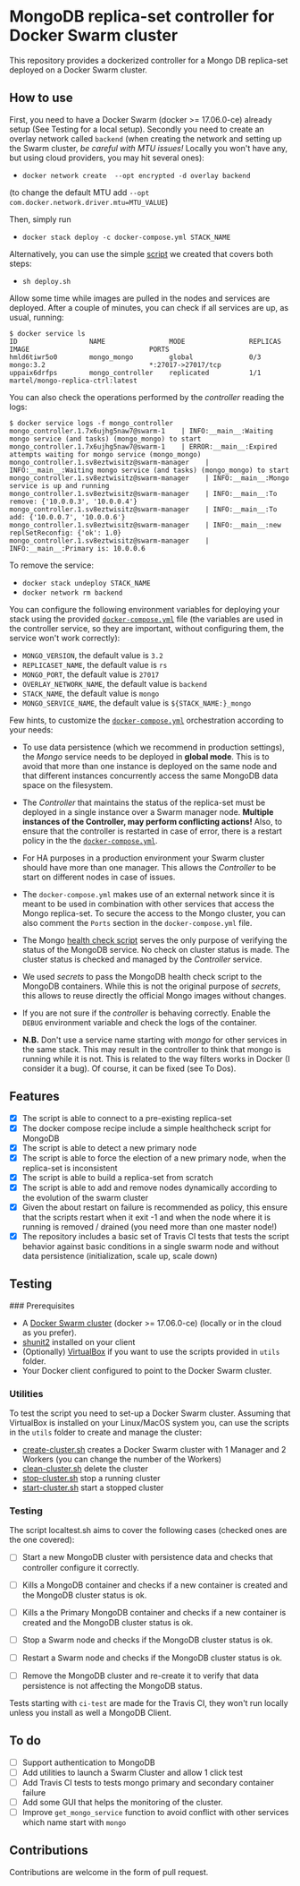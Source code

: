 # MongoDB replica-set controller for Docker Swarm cluster

This repository provides a dockerized controller for a Mongo DB replica-set deployed on a Docker Swarm cluster.

## How to use
First, you need to have a Docker Swarm (docker >= 17.06.0-ce) already setup (See Testing for a local setup).
Secondly you need to create an overlay network called `backend` (when creating the network and setting up the Swarm cluster, *be careful with MTU issues!* Locally you won't have any, but using cloud providers, you may hit several ones):

* `docker network create  --opt encrypted -d overlay backend`

(to change the default MTU add `--opt com.docker.network.driver.mtu=MTU_VALUE`)

Then, simply run

* `docker stack deploy -c docker-compose.yml STACK_NAME`

Alternatively, you can use the simple [script](deploy.sh) we created that covers both steps:

* `sh deploy.sh`

Allow some time while images are pulled in the nodes and services are deployed. After a couple of minutes, you can check if all services are up, as usual, running:

```
$ docker service ls
ID                  NAME                MODE                REPLICAS            IMAGE                              PORTS
hmld6tiwr5o0        mongo_mongo         global              0/3                 mongo:3.2                          *:27017->27017/tcp
uppaix6drfps        mongo_controller    replicated          1/1                 martel/mongo-replica-ctrl:latest   
```  

You can also check the operations performed by the *controller* reading the logs:

```
$ docker service logs -f mongo_controller
mongo_controller.1.7x6ujhg5naw7@swarm-1    | INFO:__main__:Waiting mongo service (and tasks) (mongo_mongo) to start
mongo_controller.1.7x6ujhg5naw7@swarm-1    | ERROR:__main__:Expired attempts waiting for mongo service (mongo_mongo)
mongo_controller.1.sv8eztwisitz@swarm-manager    | INFO:__main__:Waiting mongo service (and tasks) (mongo_mongo) to start
mongo_controller.1.sv8eztwisitz@swarm-manager    | INFO:__main__:Mongo service is up and running
mongo_controller.1.sv8eztwisitz@swarm-manager    | INFO:__main__:To remove: {'10.0.0.3', '10.0.0.4'}
mongo_controller.1.sv8eztwisitz@swarm-manager    | INFO:__main__:To add: {'10.0.0.7', '10.0.0.6'}
mongo_controller.1.sv8eztwisitz@swarm-manager    | INFO:__main__:new replSetReconfig: {'ok': 1.0}
mongo_controller.1.sv8eztwisitz@swarm-manager    | INFO:__main__:Primary is: 10.0.0.6
```  

To remove the service:

* `docker stack undeploy STACK_NAME`
* `docker network rm backend`

You can configure the following environment variables for deploying your stack using the provided [`docker-compose.yml`](docker-compose.yml) file (the variables are used in the controller service, so they are important, without configuring them, the service won't work correctly):

* `MONGO_VERSION`, the default value is `3.2`
* `REPLICASET_NAME`, the default value is `rs`
* `MONGO_PORT`, the default value is `27017`
* `OVERLAY_NETWORK_NAME`, the default value is `backend`
* `STACK_NAME`, the default value is `mongo`
* `MONGO_SERVICE_NAME`, the default value is `${STACK_NAME:}_mongo`


Few hints, to customize the [`docker-compose.yml`](docker-compose.yml) orchestration according to your needs:

* To use data persistence (which we recommend in production settings), the *Mongo* service needs to be deployed in **global mode**. This is to avoid that more than one instance is deployed on the same node and that different instances concurrently access the same MongoDB data space on the filesystem.

* The *Controller* that maintains the status of the replica-set must be deployed in a single instance over a Swarm manager node. **Multiple instances of the Controller, may perform conflicting actions!** Also, to ensure that the controller is restarted in case of error, there is a restart policy in the the [`docker-compose.yml`](docker-compose.yml).

* For HA purposes in a production environment your Swarm cluster should have more than one manager. This allows the *Controller* to be start on different nodes in case of issues.

* The `docker-compose.yml` makes use of an external network since it is meant to be used in combination with other services that access the Mongo replica-set. To secure the access to the Mongo cluster, you can also comment the `Ports` section in the `docker-compose.yml` file.

* The Mongo [health check script](mongo-healthcheck) serves the only purpose of verifying the status of the MongoDB service. No check on cluster status is made. The cluster status is checked and managed by the *Controller* service.

* We used *secrets* to pass the MongoDB health check script to the MongoDB containers. While this is not the original purpose of *secrets*, this allows to reuse directly the official Mongo images without changes.

* If you are not sure if the *controller* is behaving correctly. Enable the `DEBUG` environment variable and check the logs of the container.

* **N.B.** Don't use a service name starting with *mongo* for other services in the same stack. This may result in the controller to think that mongo is running while it is not. This is related to the way filters works in Docker (I consider it a bug). Of course, it can be fixed (see To Dos).

## Features
- [x] The script is able to connect to a pre-existing replica-set
- [x] The docker compose recipe include a simple healthcheck script for MongoDB
- [x] The script is able to detect a new primary node
- [x] The script is able to force the election of a new primary node, when the replica-set is inconsistent
- [x] The script is able to build a replica-set from scratch
- [x] The script is able to add and remove nodes dynamically according to the evolution of the swarm cluster
- [x] Given the about restart on failure is recommended as policy, this ensure that the scripts restart when it exit -1 and when the node where it is running is removed / drained (you need more than one master node!)
- [x] The repository includes a basic set of Travis CI tests that tests the script behavior against basic conditions in a single swarm node and without data persistence (initialization, scale up, scale down)

## Testing

### Prerequisites

* A [Docker Swarm cluster](https://docs.docker.com/engine/swarm/swarm-tutorial/create-swarm/) (docker >= 17.06.0-ce) (locally or in the cloud as you prefer).
* [shunit2](https://github.com/kward/shunit2) installed on your client
* (Optionally) [VirtualBox](http://virtualbox.org) if you want to use the scripts provided in `utils` folder.
* Your Docker client configured to point to the Docker Swarm cluster.

### Utilities
To test the script you need to set-up a Docker Swarm cluster. Assuming that VirtualBox is installed on your Linux/MacOS system you, can use the scripts in the `utils` folder to create and manage the cluster:
* [create-cluster.sh](utils/create-cluster.sh) creates a Docker Swarm cluster with 1 Manager and 2 Workers (you can change the number of the Workers)
* [clean-cluster.sh](utils/clean-cluster.sh) delete the cluster
* [stop-cluster.sh](utils/stop-cluster.sh) stop a running cluster
* [start-cluster.sh](utils/start-cluster.sh) start a stopped cluster

### Testing
The script localtest.sh aims to cover the following cases (checked ones are the one covered):
* [ ] Start a new MongoDB cluster with persistence data and checks that controller configure it correctly.
* [ ] Kills a MongoDB container and checks if a new container is created and the MongoDB cluster status is ok.
* [ ] Kills a the Primary MongoDB container and checks if a new container is created and the MongoDB cluster status is ok.
* [ ] Stop a Swarm node and checks if the MongoDB cluster status is ok.
* [ ] Restart a Swarm node and checks if the MongoDB cluster status is ok.
* [ ] Remove the MongoDB cluster and re-create it to verify that data persistence is not affecting the MongoDB status.


Tests starting with `ci-test` are made for the Travis CI, they won't run locally unless you install as well a MongoDB Client.

## To do
- [ ] Support authentication to MongoDB
- [ ] Add utilities to launch a Swarm Cluster and allow 1 click test
- [ ] Add Travis CI tests to tests mongo primary and secondary container failure
- [ ] Add some GUI that helps the monitoring of the cluster.
- [ ] Improve `get_mongo_service` function to avoid conflict with other services which name start with `mongo`

## Contributions
Contributions are welcome in the form of pull request.
